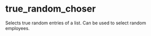 # true_random_choser
Selects true random entries of a list. Can be used to select random employees.
